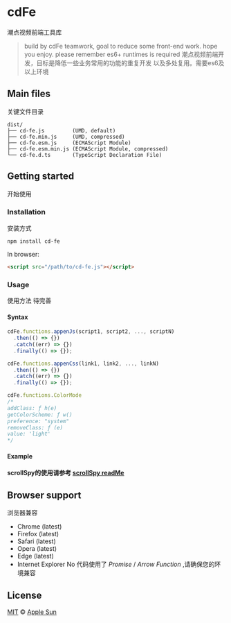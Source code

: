 # cdFe
潮点视频前端工具库

> build by cdFe teamwork, goal to reduce some front-end work. hope you enjoy. please remember es6+ runtimes is required
潮点视频前端开发，目标是降低一些业务常用的功能的重复开发 以及多处复用。需要es6及以上环境

## Main files
关键文件目录
```text
dist/
├── cd-fe.js         (UMD, default)
├── cd-fe.min.js     (UMD, compressed)
├── cd-fe.esm.js     (ECMAScript Module)
├── cd-fe.esm.min.js (ECMAScript Module, compressed)
└── cd-fe.d.ts       (TypeScript Declaration File)
```

## Getting started
开始使用

### Installation
安装方式

```shell
npm install cd-fe
```

In browser:

```html
<script src="/path/to/cd-fe.js"></script>
```

### Usage
使用方法 待完善
#### Syntax

```js
cdFe.functions.appenJs(script1, script2, ..., scriptN)
  .then(() => {})
  .catch((err) => {})
  .finally(() => {});

cdFe.functions.appenCss(link1, link2, ..., linkN)
  .then(() => {})
  .catch((err) => {})
  .finally(() => {});

cdFe.functions.ColorMode
/*
addClass: ƒ h(e)
getColorScheme: ƒ w()
preference: "system"
removeClass: ƒ (e)
value: 'light'
*/
```

#### Example

#### scrollSpy的使用请参考 [scrollSpy readMe](https://github.com/CracKerMe/cd-fe/blob/main/src/functions/readme.md)


## Browser support
浏览器兼容

- Chrome (latest)
- Firefox (latest)
- Safari (latest)
- Opera (latest)
- Edge (latest)
- Internet Explorer No
代码使用了 *Promise* / *Arrow Function* ,请确保您的环境兼容

## License

[MIT](https://opensource.org/licenses/MIT) © [Apple Sun](https://awebman.com/)
